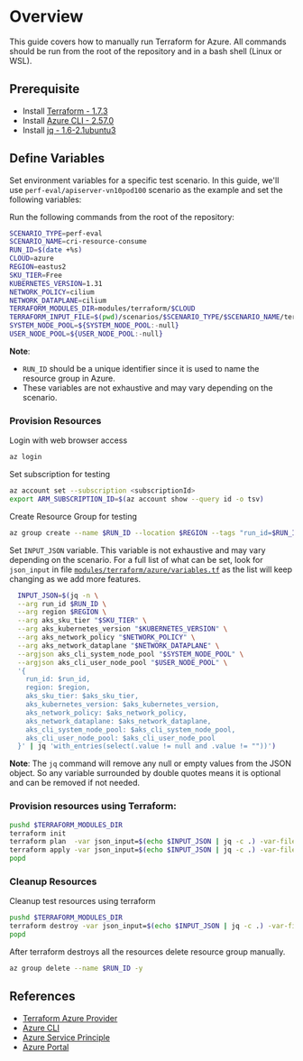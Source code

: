 # Overview

This guide covers how to manually run Terraform for Azure. All commands should be run from the root of the repository and in a bash shell (Linux or WSL).

## Prerequisite

* Install [Terraform - 1.7.3](https://developer.hashicorp.com/terraform/tutorials/azure-get-started/install-cli)
* Install [Azure CLI - 2.57.0](https://learn.microsoft.com/en-us/cli/azure/install-azure-cli-linux?pivots=apt)
* Install [jq - 1.6-2.1ubuntu3](https://stedolan.github.io/jq/download/)


## Define Variables

Set environment variables for a specific test scenario. In this guide, we'll use `perf-eval/apiserver-vn10pod100` scenario as the example and set the following variables:

Run the following commands from the root of the repository:
```bash
SCENARIO_TYPE=perf-eval
SCENARIO_NAME=cri-resource-consume
RUN_ID=$(date +%s)
CLOUD=azure
REGION=eastus2
SKU_TIER=Free
KUBERNETES_VERSION=1.31
NETWORK_POLICY=cilium
NETWORK_DATAPLANE=cilium
TERRAFORM_MODULES_DIR=modules/terraform/$CLOUD
TERRAFORM_INPUT_FILE=$(pwd)/scenarios/$SCENARIO_TYPE/$SCENARIO_NAME/terraform-inputs/${CLOUD}.tfvars
SYSTEM_NODE_POOL=${SYSTEM_NODE_POOL:-null}
USER_NODE_POOL=${USER_NODE_POOL:-null}
```

**Note**:

* `RUN_ID` should be a unique identifier since it is used to name the resource group in Azure.
* These variables are not exhaustive and may vary depending on the scenario.

### Provision Resources

Login with web browser access

```bash
az login
```

Set subscription for testing

```bash
az account set --subscription <subscriptionId>
export ARM_SUBSCRIPTION_ID=$(az account show --query id -o tsv)
```

Create Resource Group for testing

```bash
az group create --name $RUN_ID --location $REGION --tags "run_id=$RUN_ID" "scenario=${SCENARIO_TYPE}-${SCENARIO_NAME}" "owner=aks" "creation_date=$(date -u +'%Y-%m-%dT%H:%M:%SZ')" "deletion_due_time=$(date -u -d '+2 hour' +'%Y-%m-%dT%H:%M:%SZ')"
```

Set `INPUT_JSON` variable. This variable is not exhaustive and may vary depending on the scenario. For a full list of what can be set, look for `json_input` in file [`modules/terraform/azure/variables.tf`](../../../modules/terraform/azure/variables.tf) as the list will keep changing as we add more features.

```bash
  INPUT_JSON=$(jq -n \
  --arg run_id $RUN_ID \
  --arg region $REGION \
  --arg aks_sku_tier "$SKU_TIER" \
  --arg aks_kubernetes_version "$KUBERNETES_VERSION" \
  --arg aks_network_policy "$NETWORK_POLICY" \
  --arg aks_network_dataplane "$NETWORK_DATAPLANE" \
  --argjson aks_cli_system_node_pool "$SYSTEM_NODE_POOL" \
  --argjson aks_cli_user_node_pool "$USER_NODE_POOL" \
  '{
    run_id: $run_id,
    region: $region,
    aks_sku_tier: $aks_sku_tier,
    aks_kubernetes_version: $aks_kubernetes_version,
    aks_network_policy: $aks_network_policy,
    aks_network_dataplane: $aks_network_dataplane,
    aks_cli_system_node_pool: $aks_cli_system_node_pool,
    aks_cli_user_node_pool: $aks_cli_user_node_pool
  }' | jq 'with_entries(select(.value != null and .value != ""))')
```

**Note**: The `jq` command will remove any null or empty values from the JSON object. So any variable surrounded by double quotes means it is optional and can be removed if not needed.

### Provision resources using Terraform:
```bash
pushd $TERRAFORM_MODULES_DIR
terraform init
terraform plan  -var json_input=$(echo $INPUT_JSON | jq -c .) -var-file $TERRAFORM_INPUT_FILE
terraform apply -var json_input=$(echo $INPUT_JSON | jq -c .) -var-file $TERRAFORM_INPUT_FILE
popd
```

### Cleanup Resources
Cleanup test resources using terraform
```bash
pushd $TERRAFORM_MODULES_DIR
terraform destroy -var json_input=$(echo $INPUT_JSON | jq -c .) -var-file $TERRAFORM_INPUT_FILE
popd
```

After terraform destroys all the resources delete resource group manually.

```bash
az group delete --name $RUN_ID -y
```

## References

* [Terraform Azure Provider](https://registry.terraform.io/providers/hashicorp/azurerm/latest/docs)
* [Azure CLI](https://learn.microsoft.com/en-us/cli/azure/reference-index?view=azure-cli-latest)
* [Azure Service Principle](https://docs.microsoft.com/en-us/cli/azure/create-an-azure-service-principal-azure-cli?view=azure-cli-latest)
* [Azure Portal](https://portal.azure.com/)
